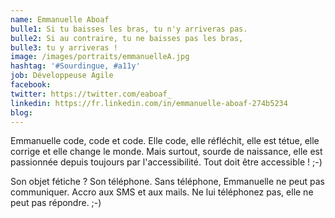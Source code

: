 ```yaml
---
name: Emmanuelle Aboaf
bulle1: Si tu baisses les bras, tu n'y arriveras pas. 
bulle2: Si au contraire, tu ne baisses pas les bras, 
bulle3: tu y arriveras !
image: /images/portraits/emmanuelleA.jpg
hashtag: '#Sourdingue, #a11y'
job: Développeuse Agile
facebook: 
twitter: https://twitter.com/eaboaf_
linkedin: https://fr.linkedin.com/in/emmanuelle-aboaf-274b5234
blog: 
---
```

Emmanuelle code, code et code. Elle code, elle réfléchit, elle est tétue, elle corrige et elle change le monde. Mais surtout, sourde de naissance, elle est passionnée depuis toujours par l'accessibilité. Tout doit être accessible ! ;-)

Son objet fétiche ? Son téléphone. Sans téléphone, Emmanuelle ne peut pas communiquer. Accro aux SMS et aux mails. Ne lui téléphonez pas, elle ne peut pas répondre. ;-)
